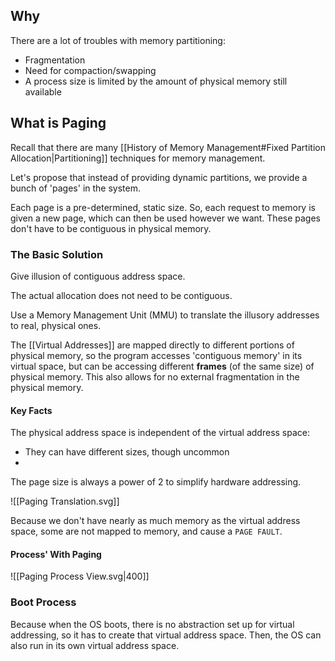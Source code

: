## Why

There are a lot of troubles with memory partitioning:
- Fragmentation
- Need for compaction/swapping
- A process size is limited by the amount of physical memory still available

## What is Paging

Recall that there are many [[History of Memory Management#Fixed Partition Allocation|Partitioning]] techniques for memory management. 

Let's propose that instead of providing dynamic partitions, we provide a bunch of 'pages' in the system.

Each page is a pre-determined, static size. So, each request to memory is given a new page, which can then be used however we want. These pages don't have to be contiguous in physical memory. 

### The Basic Solution

Give illusion of contiguous address space.

The actual allocation does not need to be contiguous.

Use a Memory Management Unit (MMU) to translate the illusory addresses to real, physical ones. 

The [[Virtual Addresses]] are mapped directly to different portions of physical memory, so the program accesses 'contiguous memory' in its virtual space, but can be accessing different **frames** (of the same size) of physical memory. This also allows for no external fragmentation in the physical memory.

#### Key Facts

The physical address space is independent of the virtual address space:
- They can have different sizes, though uncommon
- 
The page size is always a power of 2 to simplify hardware addressing.

![[Paging Translation.svg]]

Because we don't have nearly as much memory as the virtual address space, some are not mapped to memory, and cause a `PAGE FAULT`.

#### Process' With Paging

![[Paging Process View.svg|400]]

### Boot Process

Because when the OS boots, there is no abstraction set up for virtual addressing, so it has to create that virtual address space. Then, the OS can also run in its own virtual address space.